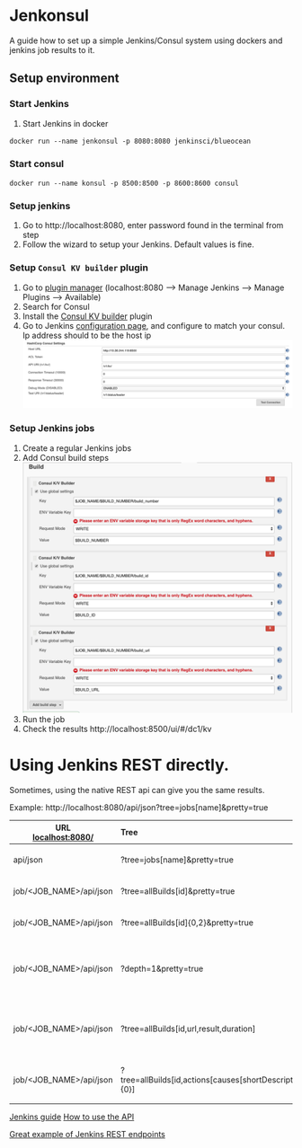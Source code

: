 # Jenkonsul
A guide how to set up a simple Jenkins/Consul system using dockers and jenkins job results to it.

## Setup environment

### Start Jenkins
1. Start Jenkins in docker
```
docker run --name jenkonsul -p 8080:8080 jenkinsci/blueocean
```

### Start consul
```
docker run --name konsul -p 8500:8500 -p 8600:8600 consul
```

### Setup jenkins
1. Go to http://localhost:8080, enter password found in the terminal from step
3. Follow the wizard to setup your Jenkins. Default values is fine.

### Setup `Consul KV builder` plugin
1. Go to [plugin manager](http://localhost:8080/pluginManager/available) (localhost:8080 --> Manage Jenkins --> Manage Plugins --> Available)
2. Search for Consul
4. Install the [Consul KV builder](https://wiki.jenkins.io/display/JENKINS/Consul-KV-Builder+Plugin) plugin
5. Go to Jenkins [configuration page](http://localhost:8080/configure), and configure to match your consul. Ip address should to be the host ip
![alt text](jenkins_plugin_settings.png "Example configuration" )

### Setup Jenkins jobs
1. Create a regular Jenkins jobs
2. Add Consul build steps
![alt text](jenkins_build_step.png "Example configuration" )
3. Run the job
4. Check the results http://localhost:8500/ui/#/dc1/kv


# Using Jenkins REST directly.
Sometimes, using the native REST api can give you the same results.

Example: http://localhost:8080/api/json?tree=jobs[name]&pretty=true

| URL <br>[localhost:8080/](http://localhost:8080/)        | Tree           |Description|
| ------------- |:-------------|:-------------|
| api/json | ?tree=jobs[name]&pretty=true | Name of all defined jobs |
| job/<JOB_NAME>/api/json | ?tree=allBuilds[id]&pretty=true | The IDs of all builds of JOB_NAME |
| job/<JOB_NAME>/api/json | ?tree=allBuilds[id]{0,2}&pretty=true | The IDs of the last 2 builds |
| job/<JOB_NAME>/api/json | ?depth=1&pretty=true | All metadata, depth=2. <br>Increase depth for more info |
| job/<JOB_NAME>/api/json | ?tree=allBuilds[id,url,result,duration] | ID, url, result and duration. <br>More options in line above |
|  job/<JOB_NAME>/api/json |?tree=allBuilds[id,actions[causes[shortDescription]]{0}]| Show who/what started build  |
| | | |

[Jenkins guide](http://localhost:8080/api/)
[How to use the API](https://www.cloudbees.com/blog/taming-jenkins-json-api-depth-and-tree)


[Great example of Jenkins REST endpoints](http://yandao.github.io/quick%20tips/2016/07/13/some-useful-jenkins-rest-api-endpoints)
